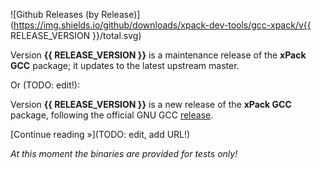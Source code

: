 ![Github Releases (by Release)](https://img.shields.io/github/downloads/xpack-dev-tools/gcc-xpack/v{{ RELEASE_VERSION }}/total.svg)

Version **{{ RELEASE_VERSION }}** is a maintenance release of the **xPack GCC** package; it updates to the latest upstream master.

Or (TODO: edit!):

Version **{{ RELEASE_VERSION }}** is a new release of the **xPack GCC** package, following the official GNU GCC [release](https://gcc.gnu.org/releases.html).

[Continue reading »](TODO: edit, add URL!)

_At this moment the binaries are provided for tests only!_
